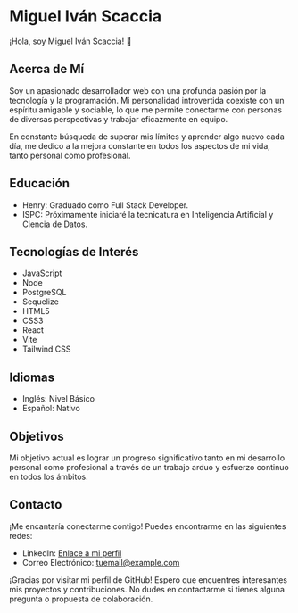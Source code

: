 # Miguel Iván Scaccia

¡Hola, soy Miguel Iván Scaccia! 👋

## Acerca de Mí

Soy un apasionado desarrollador web con una profunda pasión por la tecnología y la programación. Mi personalidad introvertida coexiste con un espíritu amigable y sociable, lo que me permite conectarme con personas de diversas perspectivas y trabajar eficazmente en equipo.

En constante búsqueda de superar mis límites y aprender algo nuevo cada día, me dedico a la mejora constante en todos los aspectos de mi vida, tanto personal como profesional.

## Educación

- Henry: Graduado como Full Stack Developer.
- ISPC: Próximamente iniciaré la tecnicatura en Inteligencia Artificial y Ciencia de Datos.

## Tecnologías de Interés

- JavaScript
- Node
- PostgreSQL
- Sequelize
- HTML5
- CSS3
- React
- Vite
- Tailwind CSS

## Idiomas

- Inglés: Nivel Básico
- Español: Nativo

## Objetivos

Mi objetivo actual es lograr un progreso significativo tanto en mi desarrollo personal como profesional a través de un trabajo arduo y esfuerzo continuo en todos los ámbitos.

## Contacto

¡Me encantaría conectarme contigo! Puedes encontrarme en las siguientes redes:

- LinkedIn: [Enlace a mi perfil](insertar_enlace_linkedin)
- Correo Electrónico: tuemail@example.com

¡Gracias por visitar mi perfil de GitHub! Espero que encuentres interesantes mis proyectos y contribuciones. No dudes en contactarme si tienes alguna pregunta o propuesta de colaboración.
